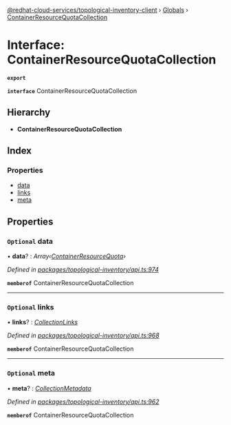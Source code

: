 [@redhat-cloud-services/topological-inventory-client](../README.md) › [Globals](../globals.md) › [ContainerResourceQuotaCollection](containerresourcequotacollection.md)

# Interface: ContainerResourceQuotaCollection

**`export`** 

**`interface`** ContainerResourceQuotaCollection

## Hierarchy

* **ContainerResourceQuotaCollection**

## Index

### Properties

* [data](containerresourcequotacollection.md#optional-data)
* [links](containerresourcequotacollection.md#optional-links)
* [meta](containerresourcequotacollection.md#optional-meta)

## Properties

### `Optional` data

• **data**? : *Array‹[ContainerResourceQuota](containerresourcequota.md)›*

*Defined in [packages/topological-inventory/api.ts:974](https://github.com/fhlavac/javascript-clients/blob/master/packages/topological-inventory/api.ts#L974)*

**`memberof`** ContainerResourceQuotaCollection

___

### `Optional` links

• **links**? : *[CollectionLinks](collectionlinks.md)*

*Defined in [packages/topological-inventory/api.ts:968](https://github.com/fhlavac/javascript-clients/blob/master/packages/topological-inventory/api.ts#L968)*

**`memberof`** ContainerResourceQuotaCollection

___

### `Optional` meta

• **meta**? : *[CollectionMetadata](collectionmetadata.md)*

*Defined in [packages/topological-inventory/api.ts:962](https://github.com/fhlavac/javascript-clients/blob/master/packages/topological-inventory/api.ts#L962)*

**`memberof`** ContainerResourceQuotaCollection

